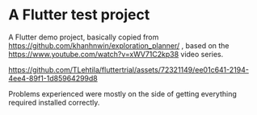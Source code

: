 # A Flutter test project

A Flutter demo project, basically copied from https://github.com/khanhnwin/exploration_planner/ ,
based on the https://www.youtube.com/watch?v=xWV71C2kp38 video series.


https://github.com/TLehtila/fluttertrial/assets/72321149/ee01c641-2194-4ee4-89f1-1d85964299d8

Problems experienced were mostly on the side of getting everything required installed correctly.



